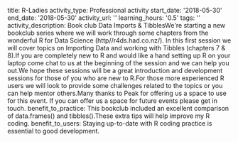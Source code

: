 title: R-Ladies
activity_type: Professional activity
start_date: '2018-05-30'
end_date: '2018-05-30'
activity_url: ''
learning_hours: '0.5'
tags: ''
activity_description: Book club Data Imports & TibblesWe're starting a new bookclub
  series where we will work through some chapters from the wonderful R for Data Science
  (http//r4ds.had.co.nz/). In this first session we will cover topics on Importing
  Data and working with Tibbles (chapters 7 & 8).If you are completely new to R and
  would like a hand setting up R on your laptop come chat to us at the beginning of
  the session and we can help you out.We hope these sessions will be a great introduction
  and development sessions for those of you who are new to R.For those more experienced
  R users we will look to provide some challenges related to the topics or you can
  help mentor others.Many thanks to Peak for offering us a space to use for this event.
  If you can offer us a space for future events please get in touch.
benefit_to_practice: This bookclub included an excellent comparison of data.frames()
  and tibbles().These extra tips will help improve my R coding.
benefit_to_users: Staying up-to-date with R coding practice is essential to good development.
